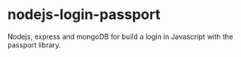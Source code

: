 # nodejs-login-passport
Nodejs, express and mongoDB for build a  login in Javascript with the passport  library.
